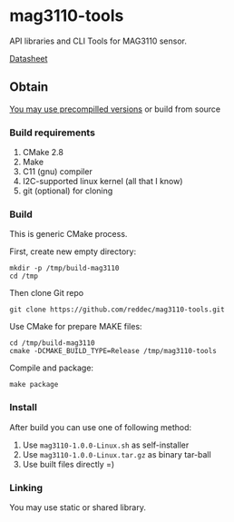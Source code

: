 # mag3110-tools

API libraries and CLI Tools for MAG3110 sensor.

[Datasheet](https://www.nxp.com/files/sensors/doc/data_sheet/MAG3110.pdf)

## Obtain

[You may use precompilled versions](https://github.com/reddec/mag3110-tools/releases) 
or build from source

### Build requirements

1. CMake 2.8
2. Make
3. C11 (gnu)  compiler
4. I2C-supported linux kernel (all that I know)
5. git (optional) for cloning

### Build

This is generic CMake process.

First, create new empty directory:

    mkdir -p /tmp/build-mag3110
    cd /tmp

Then clone Git repo

    git clone https://github.com/reddec/mag3110-tools.git

Use CMake for prepare MAKE files:

    cd /tmp/build-mag3110
    cmake -DCMAKE_BUILD_TYPE=Release /tmp/mag3110-tools

Compile and package:

    make package


### Install

After build you can use one of following method:

1. Use `mag3110-1.0.0-Linux.sh` as self-installer
2. Use `mag3110-1.0.0-Linux.tar.gz` as binary tar-ball
3. Use built files directly =)

### Linking

You may use static or shared library.
